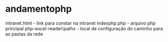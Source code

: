 # andamentophp

intranet.html - link para constar na intranet
indexphp.php - arquivo php principal
php-excel-reader\paths - local de configuração do caminho para as pastas da rede
